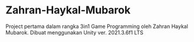 # Zahran-Haykal-Mubarok
Project pertama dalam rangka 3in1 Game Programming oleh Zahran Haykal Mubarok. 
Dibuat menggunakan Unity ver. 2021.3.6f1 LTS
